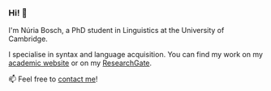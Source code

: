 ### Hi! 👋

I'm Núria Bosch, a PhD student in Linguistics at the University of Cambridge.

I specialise in syntax and language acquisition. You can find my work on my [academic website](https://nuria-bosch.github.io) or on my [ResearchGate](https://www.researchgate.net/profile/Nuria-Bosch-5).

📫 Feel free to [contact me](mailto:nb611@cam.ac.uk)!
 

<!--
**nuria-bosch/nuria-bosch** is a ✨ _special_ ✨ repository because its `README.md` (this file) appears on your GitHub profile.

Here are some ideas to get you started:

- 🔭 I’m currently working on ...
- 🌱 I’m currently learning ...
- 👯 I’m looking to collaborate on ...
- 🤔 I’m looking for help with ...
- 💬 Ask me about ...
- 📫 How to reach me: ...
- 😄 Pronouns: ...
- ⚡ Fun fact: ...
-->

